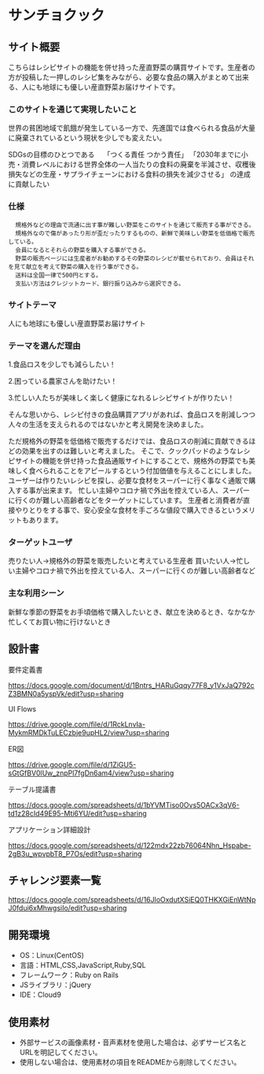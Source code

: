 # サンチョクック

## サイト概要
こちらはレシピサイトの機能を併せ持った産直野菜の購買サイトです。生産者の方が投稿した一押しのレシピ集をみながら、必要な食品の購入がまとめて出来る、人にも地球にも優しい産直野菜お届けサイトです。

### このサイトを通じて実現したいこと

世界の貧困地域で飢餓が発生している一方で、先進国では食べられる食品が大量に廃棄されているという現状を少しでも変えたい。

SDGsの目標のひとつである　
      「つくる責任 つかう責任」 
      「2030年までに小売・消費レベルにおける世界全体の一人当たりの食料の廃棄を半減させ、収穫後損失などの生産・サプライチェーンにおける食料の損失を減少させる」
の達成に貢献したい


### 仕様
      規格外などの理由で流通に出す事が難しい野菜をこのサイトを通じて販売する事ができる。
      規格外なので傷があったり形が歪だったりするものの、新鮮で美味しい野菜を低価格で販売している。
      会員になるとそれらの野菜を購入する事ができる。
      野菜の販売ページには生産者がお勧めするその野菜のレシピが載せられており、会員はそれを見て献立を考えて野菜の購入を行う事ができる。
      送料は全国一律で500円とする。
      支払い方法はクレジットカード、銀行振り込みから選択できる。

### サイトテーマ
人にも地球にも優しい産直野菜お届けサイト

### テーマを選んだ理由

1.食品ロスを少しでも減らしたい！

2.困っている農家さんを助けたい！

3.忙しい人たちが美味しく楽しく健康になれるレシピサイトが作りたい！

そんな思いから、レシピ付きの食品購買アプリがあれば、食品ロスを削減しつつ人々の生活を支えられるのではないかと考え開発を決めました。


ただ規格外の野菜を低価格で販売するだけでは、食品ロスの削減に貢献できるほどの効果を出すのは難しいと考えました。
そこで、クックパッドのようなレシピサイトの機能を併せ持った食品通販サイトにすることで、規格外の野菜でも美味しく食べられることをアピールするという付加価値を与えることにしました。 
ユーザーは作りたいレシピを探し、必要な食材をスーパーに行く事なく通販で購入する事が出来ます。 
忙しい主婦やコロナ禍で外出を控えている人、スーパーに行くのが難しい高齢者などをターゲットにしています。
生産者と消費者が直接やりとりをする事で、安心安全な食材を手ごろな値段で購入できるというメリットもあります。

### ターゲットユーザ
売りたい人→規格外の野菜を販売したいと考えている生産者
買いたい人→忙しい主婦やコロナ禍で外出を控えている人、スーパーに行くのが難しい高齢者など

### 主な利用シーン
新鮮な季節の野菜をお手頃価格で購入したいとき、献立を決めるとき、なかなか忙しくてお買い物に行けないとき

## 設計書
要件定義書

https://docs.google.com/document/d/1Bntrs_HARuGqqy77F8_y1VxJaQ792cZ3BMN0a5yspVk/edit?usp=sharing


UI Flows

https://drive.google.com/file/d/1RckLnvIa-MykmRMDkTuLECzbje9upHL2/view?usp=sharing


ER図

https://drive.google.com/file/d/1ZiGU5-sGtGfBV0lUw_znpPl7fgDn6am4/view?usp=sharing


テーブル提議書

https://docs.google.com/spreadsheets/d/1bYVMTiso0Ovs5OACx3qV6-td1z28cId49E95-Mti6YU/edit?usp=sharing


アプリケーション詳細設計

https://docs.google.com/spreadsheets/d/122mdx22zb76064Nhn_Hspabe-2gB3u_wpvpbT8_P7Os/edit?usp=sharing

## チャレンジ要素一覧
https://docs.google.com/spreadsheets/d/16JloOxdutXSiEQ0THKXGiEnWtNpJ0fdui6xMhwgsiIo/edit?usp=sharing

## 開発環境
- OS：Linux(CentOS)
- 言語：HTML,CSS,JavaScript,Ruby,SQL
- フレームワーク：Ruby on Rails
- JSライブラリ：jQuery
- IDE：Cloud9

## 使用素材
- 外部サービスの画像素材・音声素材を使用した場合は、必ずサービス名とURLを明記してください。
- 使用しない場合は、使用素材の項目をREADMEから削除してください。
